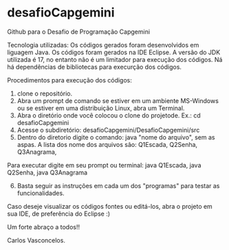 # desafioCapgemini
Github para o Desafio de Programação Capgemini

Tecnologia utilizadas:
Os códigos gerados foram desenvolvidos em liguagem Java.
Os códigos foram gerados na IDE Eclipse.
A versão do JDK utilizada é 17, no entanto não é um limitador para execução dos códigos.
Ná há dependências de bibliotecas para execurção dos códigos.

Procedimentos para execução dos códigos:
1. clone o repositório.
2. Abra um prompt de comando se estiver em um ambiente MS-Windows ou se estiver em uma distribuição Linux, abra um Terminal.
3. Abra o diretório onde você colocou o clone do projetode. Ex.: cd desafioCapgemini
4. Acesse o subdiretório: desafioCapgemini/DesafioCapgemini/src
5. Dentro do diretorio digite o comando: java "nome do arquivo", sem as aspas.
A lista dos nome dos arquivos são:
Q1Escada,
Q2Senha,
Q3Anagrama,

Para executar digite em seu prompt ou terminal:
java Q1Escada,
java Q2Senha,
java Q3Anagrama

6. Basta seguir as instruções em cada um dos "programas" para testar as funcionalidades.

Caso deseje visualizar os códigos fontes ou editá-los, abra o projeto em sua IDE, de preferência do Eclipse :)

Um forte abraço a todos!!

Carlos Vasconcelos.
